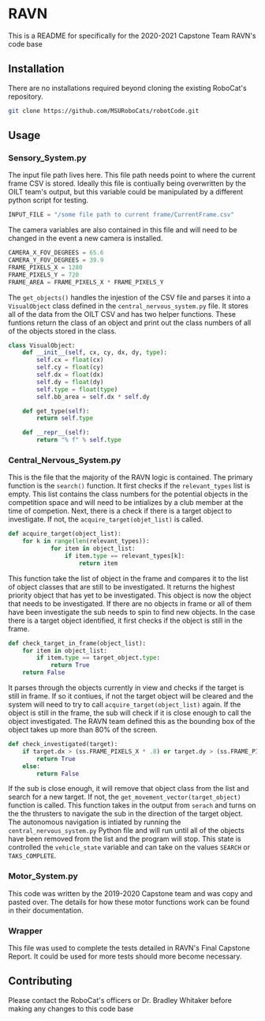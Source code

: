 # RAVN

This is a README for specifically for the 2020-2021 Capstone Team RAVN's code base

## Installation

There are no installations required beyond cloning the existing RoboCat's repository. 

```bash
git clone https://github.com/MSURoboCats/robotCode.git
```

## Usage
### Sensory_System.py
The input file path lives here. This file path needs point to where the current frame CSV is stored. Ideally this file is contiually being overwritten by the OILT team's output, but this variable could be manipulated by a different python script for testing. 
```python
INPUT_FILE = "/some file path to current frame/CurrentFrame.csv"
```
The camera variables are also contained in this file and will need to be changed in the event a new camera is installed.
```python
CAMERA_X_FOV_DEGREES = 65.6
CAMERA_Y_FOV_DEGREES = 39.9
FRAME_PIXELS_X = 1280
FRAME_PIXELS_Y = 720
FRAME_AREA = FRAME_PIXELS_X * FRAME_PIXELS_Y
```
The ``` get_objects() ``` handles the injestion of the CSV file and parses it into a ```VisualObject``` class defined in the ```central_nervous_system.py``` file. It stores all of the data from the OILT CSV and has two helper functions. These funtions return the class of an object and print out the class numbers of all of the objects stored in the class.
```python
class VisualObject:
    def __init__(self, cx, cy, dx, dy, type):
        self.cx = float(cx)
        self.cy = float(cy)
        self.dx = float(dx)
        self.dy = float(dy)
        self.type = float(type)
        self.bb_area = self.dx * self.dy

    def get_type(self):
        return self.type

    def __repr__(self):
        return "% f" % self.type
```
### Central_Nervous_System.py
This is the file that the majority of the RAVN logic is contained. The primary function is the ```search()``` function. It first checks if the ```relevant_types``` list is empty. This list contains the class numbers for the potential objects in the competition space and will need to be intializes by a club member at the time of competion. Next, there is a check if there is a target object to investigate. If not, the ```acquire_target(objet_list)``` is called.
```python
def acquire_target(object_list):
    for k in range(len(relevant_types)):       
            for item in object_list:                    
                if item.type == relevant_types[k]:
                    return item
```
This function take the list of object in the frame and compares it to the list of object classes that are still to be investigated. It returns the highest priority object that has yet to be investigated. This object is now the object that needs to be investigated. If there are no objects in frame or all of them have been investigate the sub needs to spin to find new objects.
In the case there is a target object identified, it first checks if the object is still in the frame. 
```python
def check_target_in_frame(object_list):     
    for item in object_list:                    
        if item.type == target_object.type:
            return True
    return False
```
It parses through the objects currently in view and checks if the target is still in frame. If so it contiues, if not the target object will be cleared and the system will need to try to call ```acquire_target(object_list)``` again. If the object is still in the frame, the sub will check if it is close enough to call the object investigated. The RAVN team defined this as the bounding box of the object takes up more than 80% of the screen. 
```python
def check_investigated(target):
    if target.dx > (ss.FRAME_PIXELS_X * .8) or target.dy > (ss.FRAME_PIXELS_Y * .8):
        return True
    else:
        return False
```
If the sub is close enough, it will remove that object class from the list and search for a new target. If not, the ```get_movement_vector(target_object)``` function is called. This function takes in the output from ```serach``` and turns on the the thrusters to navigate the sub in the direction of the target object. The autonomous navigation is intiated by running the ```central_nervous_system.py``` Python file and will run until all of the objects have been removed from the list and the program will stop. This state is controlled the ```vehicle_state``` variable and can take on the values ```SEARCH``` or ```TAKS_COMPLETE```.
### Motor_System.py
This code was written by the 2019-2020 Capstone team and was copy and pasted over. The details for how these motor functions work can be found in their documentation.
### Wrapper
This file was used to complete the tests detailed in RAVN's Final Capstone Report. It could be used for more tests should more become necessary. 
## Contributing
Please contact the RoboCat's officers or Dr. Bradley Whitaker before making any changes to this code base
